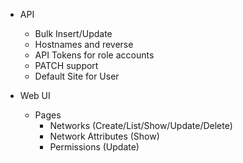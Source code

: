 * API
    - Bulk Insert/Update
    - Hostnames and reverse
    - API Tokens for role accounts
    - PATCH support
    - Default Site for User

* Web UI
    - Pages
        * Networks (Create/List/Show/Update/Delete)
        * Network Attributes (Show)
        * Permissions (Update)
